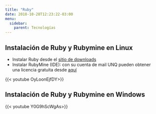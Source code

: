 ```yaml
---
title: "Ruby"
date: 2018-10-28T12:23:22-03:00
menu:
  sidebar:
    parent: Tecnologías
---
```


## Instalación de Ruby y Rubymine en **Linux**

* Instalar Ruby desde el [sitio de downloads](https://www.ruby-lang.org/en/downloads/)
* Instalar RubyMine (IDE): con su cuenta de mail UNQ pueden obtener una licencia gratuita desde [aquí](https://www.jetbrains.com/shop/eform/students)

{{< youtube OyLoonEjfDY>}}


## Instalación de Ruby y Rubymine en **Windows**

{{< youtube Y0G9hScWgAs>}}

